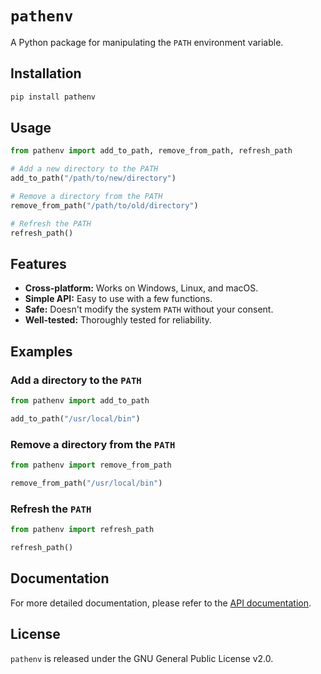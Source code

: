 # `pathenv`

A Python package for manipulating the `PATH` environment variable.

## Installation

```bash
pip install pathenv
```

## Usage

```python
from pathenv import add_to_path, remove_from_path, refresh_path

# Add a new directory to the PATH
add_to_path("/path/to/new/directory")

# Remove a directory from the PATH
remove_from_path("/path/to/old/directory")

# Refresh the PATH
refresh_path()
```

## Features

- **Cross-platform:** Works on Windows, Linux, and macOS.
- **Simple API:** Easy to use with a few functions.
- **Safe:** Doesn't modify the system `PATH` without your consent.
- **Well-tested:** Thoroughly tested for reliability.

## Examples

### Add a directory to the `PATH`

```python
from pathenv import add_to_path

add_to_path("/usr/local/bin")
```

### Remove a directory from the `PATH`

```python
from pathenv import remove_from_path

remove_from_path("/usr/local/bin")
```

### Refresh the `PATH`

```python
from pathenv import refresh_path

refresh_path()
```

## Documentation

For more detailed documentation, please refer to the [API documentation](./pathenv.md).

## License

`pathenv` is released under the GNU General Public License v2.0.